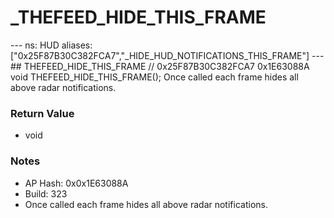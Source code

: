 # _THEFEED_HIDE_THIS_FRAME

--- ns: HUD aliases: ["0x25F87B30C382FCA7","_HIDE_HUD_NOTIFICATIONS_THIS_FRAME"] --- ## THEFEED_HIDE_THIS_FRAME  // 0x25F87B30C382FCA7 0x1E63088A void THEFEED_HIDE_THIS_FRAME();  Once called each frame hides all above radar notifications.

### Return Value
* void

### Notes
* AP Hash: 0x0x1E63088A
* Build: 323
* Once called each frame hides all above radar notifications.

